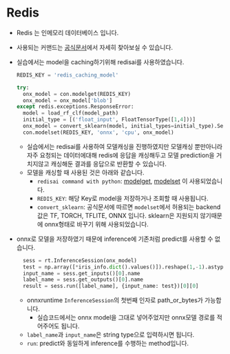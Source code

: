 # Redis

- Redis 는 인메모리 데이터베이스 입니다.
- 사용되는 커맨드는 [공식문서](https://redis.io/commands)에서 자세히 찾아보실 수 있습니다.
- 실습에서는 model을 caching하기위해 redisai를 사용하였습니다.
  ```python
  REDIS_KEY = 'redis_caching_model'

  try:
    onx_model = con.modelget(REDIS_KEY)
    onx_model = onx_model['blob']
  except redis.exceptions.ResponseError:            
    model = load_rf_clf(model_path)
    initial_type = [('float_input', FloatTensorType([1,4]))]
    onx_model = convert_sklearn(model, initial_types=initial_type).SerializeToString()
    con.modelset(REDIS_KEY, 'onnx', 'cpu', onx_model)
  ```
  - 실습에서는 redisai를 사용하여 모델캐싱을 진행하였지만 모델캐싱 뿐만아니라 자주 요청되는 데이터에대해 redis에 응답을 캐싱해두고 모델 prediction을 거치지않고 캐싱해둔 결과를 응답으로 반환할 수 있습니다.
  - 모델을 캐싱할 때 사용된 것은 아래와 같습니다.
    - `redisai command with python`: [modelget](https://redisai-py.readthedocs.io/en/latest/api.html#redisai.Client.modelget), [modelset](https://redisai-py.readthedocs.io/en/latest/api.html#redisai.Client.modelset) 이 사용되었습니다.
    - `REDIS_KEY`: 해당 Key로 model을 저장하거나 조회할 때 사용됩니다.
    - `convert_sklearn`: 공식문서에 따르면 `modelset`에서 허용되는 backend값은 TF, TORCH, TFLITE, ONNX 입니다. sklearn은 지원되지 않기때문에 onnx형태로 바꾸기 위해 사용되었습니다.

- onnx로 모델을 저장하였기 때문에 inference에 기존처럼 predict를 사용할 수 없습니다.
  ```python
    sess = rt.InferenceSession(onx_model)
    test = np.array([*iris_info.dict().values()]).reshape(1,-1).astype(np.float32)
    input_name = sess.get_inputs()[0].name
    label_name = sess.get_outputs()[0].name
    result = sess.run([label_name], {input_name: test})[0][0]
  ```
  - onnxruntime `InferenceSession`의 첫번째 인자로 path_or_bytes가 가능합니다.
    - 실습코드에서는 onnx model을 그대로 넣어주었지만 onnx모델 경로를 적어주어도 됩니다.
  - `label_name`과 `input_name`은 string type으로 입력하시면 됩니다.
  - `run`: predict와 동일하게 inference를 수행하는 method입니다.
  